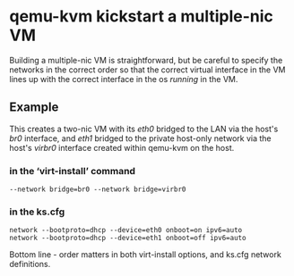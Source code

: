 # qemu-kvm kickstart a multiple-nic VM

Building a multiple-nic VM is straightforward, but be careful to specify the networks in the correct order so that the correct virtual interface in the VM lines up with the correct interface in the os *running* in the VM.


## Example

This creates a two-nic VM with its *eth0* bridged to the LAN via the host's *br0* interface, and *eth1* bridged to the private host-only network via the host's *virbr0* interface created within qemu-kvm on the host.


### in the ‘virt-install’ command

    --network bridge=br0 --network bridge=virbr0

### in the ks.cfg

    network --bootproto=dhcp --device=eth0 onboot=on ipv6=auto
    network --bootproto=dhcp --device=eth1 onboot=off ipv6=auto


Bottom line - order matters in both virt-install options, and ks.cfg network definitions.
